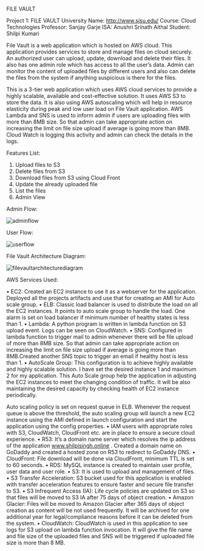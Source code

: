 FILE VAULT

Project 1: FILE VAULT
University Name: http://www.sjsu.edu/
Course: Cloud Technologies
Professor: Sanjay Garje
ISA: Anushri Srinath Aithal
Student: Shilpi Kumari

File Vault is a web application which is hosted on AWS cloud. This application provides services to store and manage files on cloud securely. An authorized user can upload, update, download and delete their files. It also has one admin role which has access to all the user’s data. Admin can monitor the content of uploaded files by different users and also can delete the files from the system if anything suspicious is there for the files.

This is a 3-tier web application which uses AWS cloud services to provide a highly scalable, available and cost-effective solution. It uses AWS S3 to store the data. It is also using AWS autoscaling which will help in resource elasticity during peak and low user load on File Vault application. AWS Lambda and SNS is used to inform admin if users are uploading files with more than 8MB size. So that admin can take appropriate action on increasing the limit on file size upload if average is going more than 8MB. Cloud Watch is logging this activity and admin can check the details in the logs.

Features List:
1.	Upload files to S3 
2.	Delete files from S3
3.	Download files from S3 using Cloud Front
4.	Update the already uploaded file
5.	List the files
6.  Admin View

Admin Flow:

![adminflow](https://user-images.githubusercontent.com/42687329/47689578-ae97b780-dba7-11e8-92f1-6e7b26dacf3b.png)

User Flow:

![userflow](https://user-images.githubusercontent.com/42687329/47689583-b0fa1180-dba7-11e8-8079-b8d55e5cbe34.png)

File Vault Architecture Diagram:

![filevaultarchitecturediagram](https://user-images.githubusercontent.com/42687329/47689363-e0f4e500-dba6-11e8-945a-61190c5e37ad.png)

AWS Services Used:

•	EC2: Created an EC2 instance to use it as a webserver for the application. Deployed all the projects artifacts and use that for creating an AMI for Auto scale group.
•	ELB: Classic load balancer is used to distribute the load on all the EC2 instances. It points to auto scale group to handle the load. One alarm is set on load balancer if minimum number of healthy states is less than 1.
•	Lambda: A python program is written in lambda function on S3 upload event. Logs can be seen on CloudWatch.
•	SNS: Configured in lambda function to trigger mail to admin whenever there will be file upload of more than 8MB size. So that admin can take appropriate action on increasing the limit on file size upload if average is going more than 8MB.Created another SNS topic to trigger an email if healthy host is less than 1.
•	AutoScale Group: This configuration is to achieve highly available and highly scalable solution. I have set the desired instance 1 and maximum 2 for my application. This Auto Scale group help the application in adjusting the EC2 instances to meet the changing condition of traffic. It will be also maintaining the desired capacity by checking health of EC2 instance periodically.

Auto scaling policy is set on request queue in ELB. Whenever the request queue is above the threshold, the auto scaling group will launch a new EC2 instance using the AMI defined in launch configuration and start the application using the config properties.
•	IAM users with appropriate roles with S3, CloudWatch, CloudFront etc. are in place to ensure a secure cloud experience.
•	R53: It’s a domain name server which resolves the ip address of the application www.shilpisingh.online . Created a domain name on GoDaddy and created a hosted zone on R53 to redirect to GoDaddy DNS.
•	CloudFront: File download will be done via CloudFront, minimum TTL is set to 60 seconds.
•	RDS: MySQL instance is created to maintain user profile, user data and user role.
•	S3: It is used to upload and management of files.
•	S3 Transfer Acceleration: S3 bucket used for this application is enabled with transfer acceleration features to ensure faster and secure file transfer to S3.
•	S3 Infrequent Access (IA): Life cycle policies are updated on S3 so that files will be moved to S3 IA after 75 days of object creation.
•	Amazon Glacier: Files will be moved to Amazon Glacier after 365 days of object creation as content will be not used frequently. It will be archived for one additional year for legal/compliance reasons before it can be deleted from the system.
•	CloudWatch: CloudWatch is used in this application to see logs for S3 upload on lambda function invocation. It will give the file name and file size of the uploaded files and SNS will be triggered if uploaded file size is more than 8 MB.
